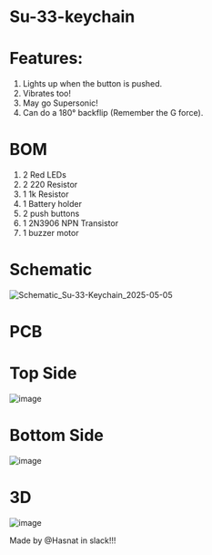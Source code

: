 # Su-33-keychain
# Features:

1. Lights up when the button is pushed.
2. Vibrates too!
3. May go Supersonic!
4. Can do a 180° backflip (Remember the G force).

# BOM
1. 2 Red LEDs
2. 2 220 Resistor
3. 1 1k Resistor
4. 1 Battery holder
5. 2 push buttons
6. 1 2N3906 NPN Transistor
7. 1 buzzer motor

# Schematic
![Schematic_Su-33-Keychain_2025-05-05](https://github.com/user-attachments/assets/7c58c1e6-4c32-41f5-9c7c-d821765ee6c1)

# PCB

# Top Side

![image](https://github.com/user-attachments/assets/bf9020f6-cd38-4694-b963-36975364fda5)

# Bottom Side

![image](https://github.com/user-attachments/assets/e978444b-c18f-4f09-a160-8940e227374d)

# 3D

![image](https://github.com/user-attachments/assets/cfa59720-0994-4f0a-a14e-e0dec5df1714)

Made by @Hasnat in slack!!!
